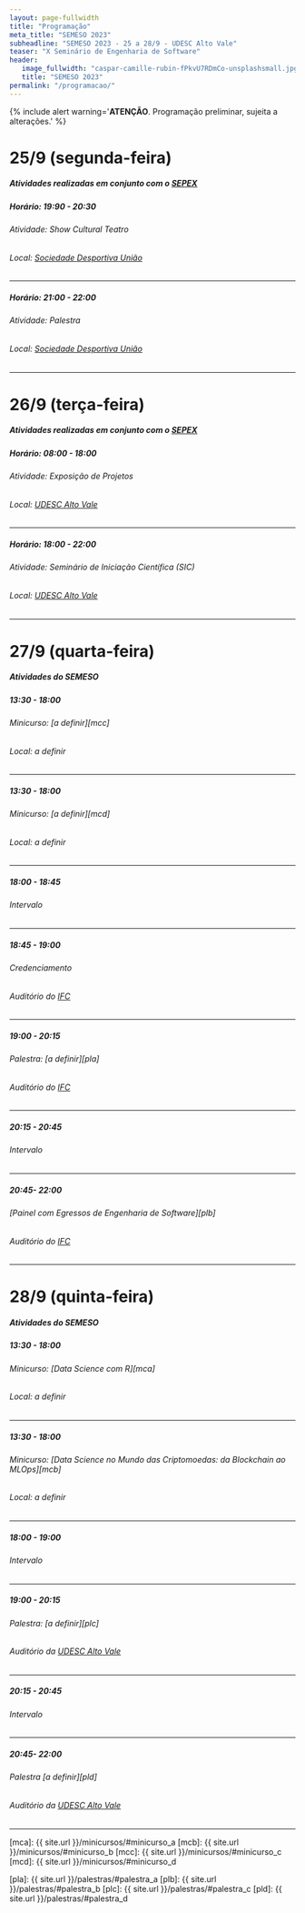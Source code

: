 ```yaml
---
layout: page-fullwidth
title: "Programação"
meta_title: "SEMESO 2023"
subheadline: "SEMESO 2023 - 25 a 28/9 - UDESC Alto Vale"
teaser: "X Seminário de Engenharia de Software"
header:
   image_fullwidth: "caspar-camille-rubin-fPkvU7RDmCo-unsplashsmall.jpg"
   title: "SEMESO 2023"
permalink: "/programacao/"
---
```

{% include alert warning='<strong>ATENÇÃO</strong>. Programação preliminar, sujeita a alterações.' %}

# 25/9 (segunda-feira)
##### Atividades realizadas em conjunto com o [SEPEX][sepex]

##### Horário: 19:90 - 20:30
###### Atividade: Show Cultural Teatro
###### Local: [Sociedade Desportiva União][sdu]
<hr>

##### Horário: 21:00 - 22:00
###### Atividade: Palestra
###### Local: [Sociedade Desportiva União][sdu]
<hr>


# 26/9 (terça-feira)
##### Atividades realizadas em conjunto com o [SEPEX][sepex]

##### Horário: 08:00 - 18:00
###### Atividade: Exposição de Projetos
###### Local: [UDESC Alto Vale][ceavi]
<hr>

##### Horário: 18:00 - 22:00
###### Atividade: Seminário de Iniciação Científica (SIC)
###### Local: [UDESC Alto Vale][ceavi]
<hr>


# 27/9 (quarta-feira)
##### Atividades do SEMESO


##### 13:30 - 18:00
###### Minicurso: [a definir][mcc]
###### Local: a definir
<hr>

##### 13:30 - 18:00
###### Minicurso: [a definir][mcd]
###### Local: a definir
<hr>


##### 18:00 - 18:45
###### Intervalo
<hr>

##### 18:45 - 19:00
###### Credenciamento
###### Auditório do [IFC][ifc]
<hr>

##### 19:00 - 20:15
###### Palestra: [a definir][pla]
###### Auditório do [IFC][ifc]
<hr>

##### 20:15 - 20:45
###### Intervalo
<hr>

##### 20:45- 22:00
###### [Painel com Egressos de Engenharia de Software][plb]
###### Auditório do [IFC][ifc]
<hr>


# 28/9 (quinta-feira)
##### Atividades do SEMESO

##### 13:30 - 18:00
###### Minicurso: [Data Science com R][mca]
###### Local: a definir
<hr>

##### 13:30 - 18:00
###### Minicurso: [Data Science no Mundo das Criptomoedas: da Blockchain ao MLOps][mcb]
###### Local: a definir
<hr>

##### 18:00 - 19:00
###### Intervalo
<hr>

##### 19:00 - 20:15
###### Palestra: [a definir][plc]
###### Auditório da [UDESC Alto Vale][ceavi]
<hr>

##### 20:15 - 20:45
###### Intervalo
<hr>

##### 20:45- 22:00
###### Palestra [a definir][pld]
###### Auditório da [UDESC Alto Vale][ceavi]
<hr>
<!-- 
# 29/9 (sexta-feira)
##### Atividades realizadas em conjunto com o [SEPEX][sepex]

##### Horário: a definir
###### Atividade: a definir
###### Local: a definir
<hr> -->



[sepex]: https://www.udesc.br/ceavi/sepex
[sdu]: https://goo.gl/maps/gXFBRgXUzemKz5EN9
[ceavi]: https://goo.gl/maps/SxDUc5Tw4X2HUoNQ9
[ifc]: https://goo.gl/maps/oL7FKLM7q1NbxwDW6
<!-- links dos minicursos -->
 [mca]: {{ site.url }}/minicursos/#minicurso_a
 [mcb]: {{ site.url }}/minicursos/#minicurso_b
 [mcc]: {{ site.url }}/minicursos/#minicurso_c
 [mcd]: {{ site.url }}/minicursos/#minicurso_d
<!-- links das palestras -->
 [pla]: {{ site.url }}/palestras/#palestra_a
 [plb]: {{ site.url }}/palestras/#palestra_b
 [plc]: {{ site.url }}/palestras/#palestra_c
 [pld]: {{ site.url }}/palestras/#palestra_d
 